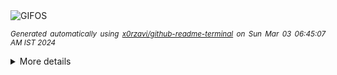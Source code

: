 <div align="justify">
<picture>
    <source media="(prefers-color-scheme: dark)" srcset="https://i.ibb.co/7z0KPJ6/output-gif.gif">
    <source media="(prefers-color-scheme: light)" srcset="https://i.ibb.co/7z0KPJ6/output-gif.gif">
    <img alt="GIFOS" src="https://i.ibb.co/7z0KPJ6/output-gif.gif">
</picture>

<sub><i>Generated automatically using [x0rzavi/github-readme-terminal](https://github.com/x0rzavi/github-readme-terminal) on Sun Mar 03 06:45:07 AM IST 2024</i></sub>

<details>
<summary>More details</summary>

</details>
</div>

<!-- Image deletion URL: https://ibb.co/ZJbx56k/4a4b4cafca74c565360a98696886c1a0 -->